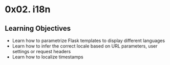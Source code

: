 # 0x02. i18n
## Learning Objectives
- Learn how to parametrize Flask templates to display different languages
- Learn how to infer the correct locale based on URL parameters, user settings or request headers
- Learn how to localize timestamps
